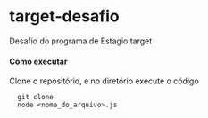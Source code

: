 # target-desafio
Desafio do programa de Estagio target

#### Como executar

Clone o repositório, e no diretório execute o código
```
  git clone 
  node <nome_do_arquivo>.js
```
